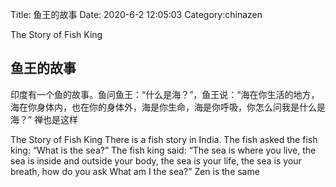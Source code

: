 Title: 鱼王的故事
Date: 2020-6-2 12:05:03
Category:chinazen


The Story of Fish King
## 鱼王的故事
印度有一个鱼的故事。鱼问鱼王：“什么是海？”，鱼王说：“海在你生活的地方，海在你身体内，也在你的身体外，海是你生命，海是你呼吸，你怎么问我是什么是海？”
禅也是这样

The Story of Fish King
There is a fish story in India. The fish asked the fish king: “What is the sea?” The fish king said: “The sea is where you live, the sea is inside and outside your body, the sea is your life, the sea is your breath, how do you ask What am I the sea?”
Zen is the same
